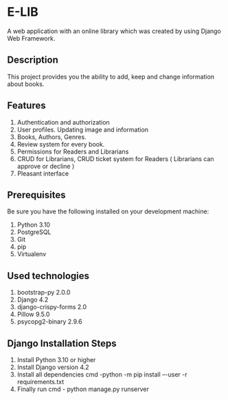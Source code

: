 # E-LIB

A web application with an online library which was created by using Django Web Framework.

## Description

This project provides you the ability to add, keep and change information about books.

## Features

1. Authentication and authorization
2. User profiles. Updating image and information
3. Books, Authors, Genres.
4. Review system for every book.
5. Permissions for Readers and Librarians
6. CRUD for Librarians, CRUD ticket system for Readers ( Librarians can approve or decline )
7. Pleasant interface

## Prerequisites
Be sure you have the following installed on your development machine:

1. Python 3.10
2. PostgreSQL
3. Git
4. pip
5. Virtualenv


## Used technologies

1. bootstrap-py 2.0.0
2. Django 4.2
3. django-crispy-forms 2.0
4. Pillow 9.5.0
5. psycopg2-binary 2.9.6


## Django Installation Steps
1. Install Python 3.10 or higher
2. Install Django version 4.2
3. Install all dependencies cmd -python -m pip install –-user -r requirements.txt
4. Finally run cmd - python manage.py runserver